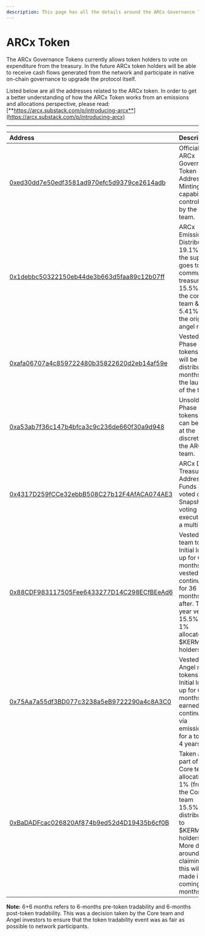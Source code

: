 ```yaml
---
description: This page has all the details around the ARCx Governance Token
---
```


# ARCx Token

The ARCx Governance Tokens currently allows token holders to vote on expenditure from the treasury. In the future ARCx token holders will be able to receive cash flows generated from the network and participate in native on-chain governance to upgrade the protocol itself.  
  
Listed below are all the addresses related to the ARCx token. In order to get a better understanding of how the ARCx Token works from an emissions and allocations perspective, please read:  
[**https://arcx.substack.com/p/introducing-arcx**](https://arcx.substack.com/p/introducing-arcx)  
****

| Address | Description |
| :--- | :--- |
| [0xed30dd7e50edf3581ad970efc5d9379ce2614adb](https://etherscan.io/address/0xed30dd7e50edf3581ad970efc5d9379ce2614adb) | Official ARCx Governance Token Address. Minting capabilities controlled by the ARCx team. |
| [0x1debbc50322150eb44de3b663d5faa89c12b07ff](https://etherscan.io/address/0x1debbc50322150eb44de3b663d5faa89c12b07ff) | ARCx Emissions Distributor. 19.1% of the supply goes to the community treasury, 15.5% to the core team & 5.41% to the original angel round.  |
| [0xafa06707a4c859722480b35822620d2eb14af59e](https://etherscan.io/address/0xafa06707a4c859722480b35822620d2eb14af59e) | Vested Phase 2 tokens that will be distributed 6 months after the launch of the token.  |
| [0xa53ab7f36c147b4bfca3c9c236de660f30a9d948](https://etherscan.io/address/0xa53ab7f36c147b4bfca3c9c236de660f30a9d948) | Unsold Phase 2 tokens that can be sold at the discretion of the ARCx team. |
| [0x4317D259fCCe32ebbB508C27b12F4AfACA074AE3](https://etherscan.io/address/0x4317D259fCCe32ebbB508C27b12F4AfACA074AE3) | ARCx DAO Treasury Address. Funds are voted on via Snapshot voting and executed via a multi-sig.  |
| [0x88CDF983117505Fee6433277D14C298ECfBEeAd6](https://etherscan.io/address/0x88CDF983117505Fee6433277D14C298ECfBEeAd6) | Vested Core team tokens. Initial lock up for 6+6 months, vested continuously for 36 months after. Total 4 year vesting. 15.5% total, 1% allocated to $KERMAN holders. |
| [0x75Aa7a55df3BD077c3238a5eB9722290a4c8A3C0](https://etherscan.io/address/0x75Aa7a55df3BD077c3238a5eB9722290a4c8A3C0) | Vested Angel round tokens. Initial lock up for 6+6 months, earned continuously via emissions for a total of 4 years. |
| [0xBaDADFcac026820Af874b9ed52d4D19435b6cf0B](https://etherscan.io/address/0xBaDADFcac026820Af874b9ed52d4D19435b6cf0B) | Taken as a part of the Core team allocation, 1% \(from the  Core team 15.5%\) is distributed to $KERMAN holders. More details around claiming for this will be made in the coming months. |

**Note:** 6+6 months refers to 6-months pre-token tradability and 6-months post-token tradability. This was a decision taken by the Core team and Angel investors to ensure that the token tradability event was as fair as possible to network participants. 

